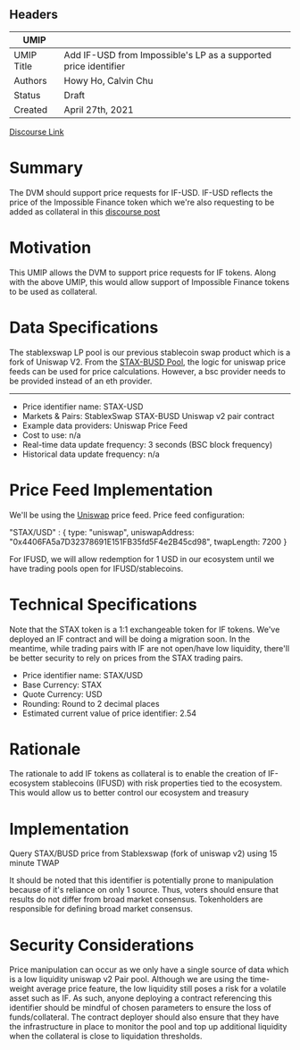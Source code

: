 ## Headers

| UMIP                |                                                               |
| ------------------- | ------------------------------------------------------------- |
| UMIP Title          | Add IF-USD from Impossible's LP as a supported price identifier |
| Authors             | Howy Ho, Calvin Chu                                           |
| Status              | Draft                                                         |
| Created             | April 27th, 2021                                              |
[Discourse Link](https://discourse.umaproject.org/t/adding-if-usd-as-a-price-feed/1019)

# Summary

The DVM should support price requests for IF-USD. IF-USD reflects the price of the Impossible Finance token which we're also requesting to be added as collateral in this [discourse post](https://discourse.umaproject.org/t/adding-impossible-finance-if-as-collateral/1017)

# Motivation

This UMIP allows the DVM to support price requests for IF tokens. Along with the above UMIP, this would allow support of Impossible Finance tokens to be used as collateral.

# Data Specifications

The stablexswap LP pool is our previous stablecoin swap product which is a fork of Uniswap V2.
From the [STAX-BUSD Pool](0x4406FA5a7D32378691E151FB35fd5F4e2B45cd98), the logic for uniswap price feeds can be used for price calculations. However, a bsc provider needs to be provided instead of an eth provider.

-----------------------------------------
- Price identifier name: STAX-USD
- Markets & Pairs: StablexSwap STAX-BUSD Uniswap v2 pair contract
- Example data providers: Uniswap Price Feed
- Cost to use: n/a
- Real-time data update frequency: 3 seconds (BSC block frequency)
- Historical data update frequency: n/a

# Price Feed Implementation

We'll be using the  [Uniswap](https://github.com/UMAprotocol/protocol/blob/master/packages/financial-templates-lib/src/price-feed/UniswapPriceFeed.js) price feed. Price feed configuration:

"STAX/USD" : {
  type: "uniswap",
  uniswapAddress: "0x4406FA5a7D32378691E151FB35fd5F4e2B45cd98", <!-- But its a BSC address -->
  twapLength: 7200
}

For IFUSD, we will allow redemption for 1 USD in our ecosystem until we have trading pools open for IFUSD/stablecoins.

# Technical Specifications

Note that the STAX token is a 1:1 exchangeable token for IF tokens. We've deployed an IF contract and will be doing a migration soon. In the meantime, while trading pairs with IF are not open/have low liquidity, there'll be better security to rely on prices from the STAX trading pairs.

- Price identifier name: STAX/USD
- Base Currency: STAX
- Quote Currency: USD
- Rounding: Round to 2 decimal places
- Estimated current value of price identifier: 2.54

<!--  
Do we need to include this? What formatting should we use?
- Price identifier name: IFUSD/USD
- Base Currency: IFUSD
- Quote Currency - USD
- Rounding: n/a
- Estimated current value of price identifier: CONSTANT 1.00
-->

# Rationale

The rationale to add IF tokens as collateral is to enable the creation of IF-ecosystem stablecoins (IFUSD) with risk properties tied to the ecosystem. This would allow us to better control our ecosystem and treasury

# Implementation

Query STAX/BUSD price from Stablexswap (fork of uniswap v2) using 15 minute TWAP

It should be noted that this identifier is potentially prone to manipulation because of it's reliance on only 1 source. Thus, voters should ensure that results do not differ from broad market consensus. Tokenholders are responsible for defining broad market consensus.

# Security Considerations

Price manipulation can occur as we only have a single source of data which is a low liquidity uniswap v2 Pair pool. Although we are using the time-weight average price feature, the low liquidity still poses a risk for a volatile asset such as IF. As such, anyone deploying a contract referencing this identifier should be mindful of chosen parameters to ensure the loss of funds/collateral. The contract deployer should also ensure that they have the infrastructure in place to monitor the pool and top up additional liquidity when the collateral is close to liquidation thresholds.
